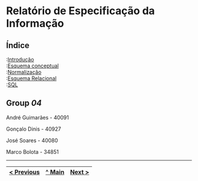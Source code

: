 # Relatório de Especificação da Informação

## Índice

:[Introdução](rebd01.md)  
:[Esquema conceptual](rebd02.md)  
:[Normalização](rebd03.md)  
:[Esquema Relacional](rebd04.md)  
:[SQL](rebd05.md)  


## Group _04_

André Guimarães - 40091

Gonçalo Dinis - 40927

José Soares - 40080

Marco Bolota - 34851

---
[< Previous](rebd00.md) | [^ Main](https://github.com/JoseMSoares/TCM22-SIBD-G04) | [Next >](rebd01.md)
:--- | :---: | ---: 
